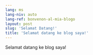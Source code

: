 ```yaml
---
lang: ms
lang-niv: auto
lang-ref: bonvenon-al-mia-blogo
layout: post
slug: 'Selamat Datang!'
title: 'Selamat datang ke blog saya!'
---
```


Selamat datang ke blog saya!
